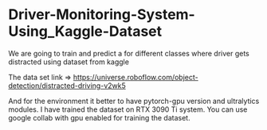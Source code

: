 # Driver-Monitoring-System-Using_Kaggle-Dataset
We are going to train and predict a for different classes where driver gets distracted using dataset from kaggle

The data set link => https://universe.roboflow.com/object-detection/distracted-driving-v2wk5

And for the environment it better to have pytorch-gpu version and ultralytics modules. I have trained the dataset on RTX 3090 Ti system.
You can use google collab with gpu enabled for training the dataset.
